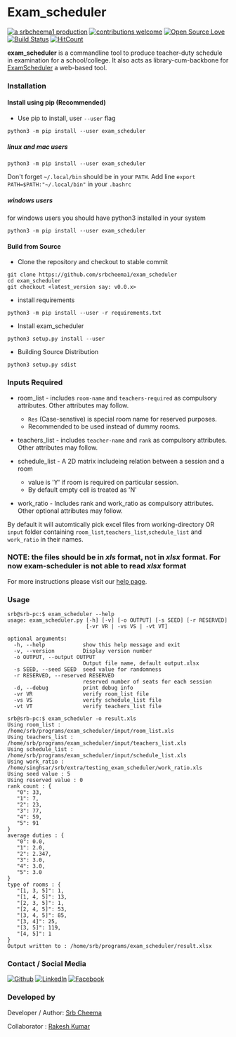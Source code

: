 # Exam_scheduler

[![a srbcheema1 production](https://img.shields.io/badge/-a%20srbcheema1%20production-blue.svg)](https://github.com/srbcheema1)
[![contributions welcome](https://img.shields.io/badge/contributions-welcome-brightgreen.svg?style=flat)](https://github.ocm/srbcheema1/exam_scheduler/issues)
[![Open Source Love](https://badges.frapsoft.com/os/v1/open-source.png?v=103)](https://github.com/srbcheema1/exam_scheduler)
[![Build Status](https://travis-ci.org/srbcheema1/exam_scheduler.svg?branch=master)](https://travis-ci.org/srbcheema1/exam_scheduler)
[![HitCount](http://hits.dwyl.io/srbcheema1/exam_scheduler.svg)](http://hits.dwyl.io/srbcheema1/exam_scheduler)

**exam_scheduler** is a commandline tool to produce teacher-duty schedule in examination for a school/college. It also acts as library-cum-backbone for [ExamScheduler](https://srbcheema1.github.io/ExamScheduler/) a web-based tool.


### Installation

#### Install using pip (Recommended)

- Use pip to install, user `--user` flag
```
python3 -m pip install --user exam_scheduler
```


##### linux and mac users
```
python3 -m pip install --user exam_scheduler
```
Don't forget `~/.local/bin` should be in your `PATH`. Add line `export PATH=$PATH:"~/.local/bin"` in your `.bashrc`

##### windows users
for windows users you should have python3 installed in your system
```
python3 -m pip install --user exam_scheduler
```

#### Build from Source

- Clone the repository and checkout to stable commit
```
git clone https://github.com/srbcheema1/exam_scheduler
cd exam_scheduler
git checkout <latest_version say: v0.0.x>
```

- install requirements
```
python3 -m pip install --user -r requirements.txt
```
- Install exam_scheduler
```
python3 setup.py install --user
```
- Building Source Distribution
```
python3 setup.py sdist
```



### Inputs Required


- room_list - includes `room-name` and `teachers-required` as compulsory attributes. Other attributes may follow.
   - `Res` (Case-senstive) is special room name for reserved purposes.
   - Recommended to be used instead of dummy rooms.

- teachers_list - includes `teacher-name` and `rank` as compulsory attributes. Other attributes may follow.

- schedule_list - A 2D matrix includeing relation between a session and a room
   - value is 'Y' if room is required on particular session.
   - By default empty cell is treated as 'N'

- work_ratio - Includes rank and work_ratio as compulsory attributes. Other optional attributes may follow.

By default it will automtically pick excel files from working-directory OR `input` folder containing `room_list`,`teachers_list`,`schedule_list` and `work_ratio` in their names.

### NOTE: the files should be in *xls* format, not in *xlsx* format. For now exam-scheduler is not able to read *xlsx* format
For more instructions please visit our [help page](https://srbcheema1.github.io/ExamScheduler/#/Help).

### Usage
```
srb@srb-pc:$ exam_scheduler --help
usage: exam_scheduler.py [-h] [-v] [-o OUTPUT] [-s SEED] [-r RESERVED]
                         [-vr VR | -vs VS | -vt VT]

optional arguments:
  -h, --help            show this help message and exit
  -v, --version         Display version number
  -o OUTPUT, --output OUTPUT
                        Output file name, default output.xlsx
  -s SEED, --seed SEED  seed value for randomness
  -r RESERVED, --reserved RESERVED
                        reserved number of seats for each session
  -d, --debug           print debug info
  -vr VR                verify room_list file
  -vs VS                verify schedule_list file
  -vt VT                verify teachers_list file
```

```
srb@srb-pc:$ exam_scheduler -o result.xls
Using room_list : /home/srb/programs/exam_scheduler/input/room_list.xls
Using teachers_list : /home/srb/programs/exam_scheduler/input/teachers_list.xls
Using schedule_list : /home/srb/programs/exam_scheduler/input/schedule_list.xls
Using work_ratio : /home/singhsar/srb/extra/testing_exam_scheduler/work_ratio.xls
Using seed value : 5
Using reserved value : 0
rank count : {
   "0": 33,
   "1": 7,
   "2": 23,
   "3": 77,
   "4": 59,
   "5": 91
}
average duties : {
   "0": 0.0,
   "1": 2.0,
   "2": 2.347,
   "3": 3.0,
   "4": 3.0,
   "5": 3.0
}
type of rooms : {
   "[1, 3, 5]": 1,
   "[1, 4, 5]": 13,
   "[2, 3, 5]": 1,
   "[2, 4, 5]": 53,
   "[3, 4, 5]": 85,
   "[3, 4]": 25,
   "[3, 5]": 119,
   "[4, 5]": 1
}
Output written to : /home/srb/programs/exam_scheduler/result.xlsx
```



### Contact / Social Media

[![Github](https://raw.githubusercontent.com/srbcheema1/CheemaFy/master/myPlugins/extra_things/png_images/social/github.png)](https://github.com/srbcheema1/)
[![LinkedIn](https://raw.githubusercontent.com/srbcheema1/CheemaFy/master/myPlugins/extra_things/png_images/social/linkedin-48x48.png)](https://www.linkedin.com/in/srbcheema1/)
[![Facebook](https://raw.githubusercontent.com/srbcheema1/CheemaFy/master/myPlugins/extra_things/png_images/social/fb.png)](https://www.facebook.com/srbcheema/)


### Developed by

Developer / Author: [Srb Cheema](https://github.com/srbcheema1/)

Collaborator : [Rakesh Kumar](https://github.com/spider34/)
